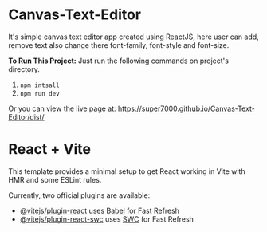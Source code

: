 # Canvas-Text-Editor

It's simple canvas text editor app created using ReactJS, here user can add, remove text also change there font-family, font-style and font-size.

**To Run This Project:**
Just run the following commands on project's directory.
1. `npm intsall`
2. `npm run dev`

Or you can view the live page at: https://super7000.github.io/Canvas-Text-Editor/dist/

# React + Vite

This template provides a minimal setup to get React working in Vite with HMR and some ESLint rules.

Currently, two official plugins are available:

- [@vitejs/plugin-react](https://github.com/vitejs/vite-plugin-react/blob/main/packages/plugin-react/README.md) uses [Babel](https://babeljs.io/) for Fast Refresh
- [@vitejs/plugin-react-swc](https://github.com/vitejs/vite-plugin-react-swc) uses [SWC](https://swc.rs/) for Fast Refresh
